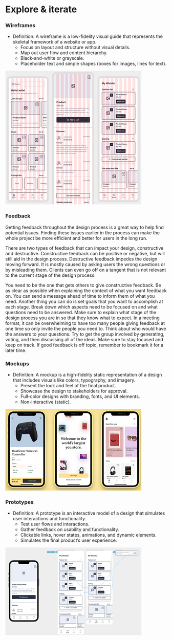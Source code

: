 # Explore & iterate

### Wireframes
- Definition: A wireframe is a low-fidelity visual guide that represents the skeletal framework of a website or app.
    - Focus on layout and structure without visual details.
    - Map out user flow and content hierarchy.
    - Black-and-white or grayscale.
    - Placeholder text and simple shapes (boxes for images, lines for text).

 ![wireframs](./Wireframes.jpg "wireframs")

### Feedback
Getting feedback throughout the design process is a great way to help find potential issues. Finding these issues earlier in the process can make the whole project be more efficient and better for users in the long run.

There are two types of feedback that can impact your design, constructive and destructive. Constructive feedback can be positive or negative, but will still aid in the design process. Destructive feedback impedes the design moving forward. It is mostly caused by asking users the wrong questions or by misleading them. Clients can even go off on a tangent that is not relevant to the current stage of the design process.

You need to be the one that gets others to give constructive feedback. Be as clear as possible when explaining the context of what you want feedback on. You can send a message ahead of time to inform them of what you need. Another thing you can do is set goals that you want to accomplish at each stage. Break down which aspects need to be focused on and what questions need to be answered. Make sure to explain what stage of the design process you are in so that they know what to expect. In a meeting format, it can be overwhelming to have too many people giving feedback at one time so only invite the people you need to. Think about who would have the answers to your questions. Try to get the group involved by generating, voting, and then discussing all of the ideas. Make sure to stay focused and keep on track. If good feedback is off topic, remember to bookmark it for a later time.

### Mockups
- Definition: A mockup is a high-fidelity static representation of a design that includes visuals like colors, typography, and imagery.
    - Present the look and feel of the final product.
    - Showcase the design to stakeholders for approval.
    - Full-color designs with branding, fonts, and UI elements.
    - Non-interactive (static).

 ![Mockups](./Mockups.jpg "Mockups")

### Prototypes
- Definition: A prototype is an interactive model of a design that simulates user interactions and functionality.
    - Test user flows and interactions.
    - Gather feedback on usability and functionality.
    - Clickable links, hover states, animations, and dynamic elements.
    - Simulates the final product’s user experience.

 ![Prototypes](./Prototypes.jpg "Prototypes")
